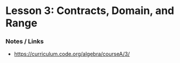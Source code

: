 # Lesson 3: Contracts, Domain, and Range


### Notes / Links
- https://curriculum.code.org/algebra/courseA/3/
